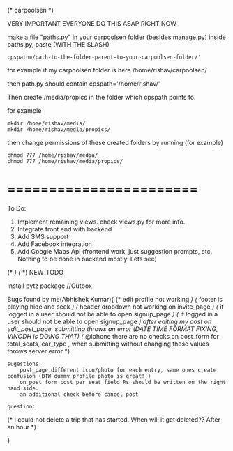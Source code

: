 (* carpoolsen *)

VERY IMPORTANT
EVERYONE DO THIS
ASAP
RIGHT NOW

make a file "paths.py" in your carpoolsen folder (besides manage.py)
inside paths.py, paste  (WITH THE SLASH)

    cpspath=/path-to-the-folder-parent-to-your-carpoolsen-folder/'


for example
if my carpoolsen folder is here
    /home/rishav/carpoolsen/

then path.py should contain
    cpspath='/home/rishav/'
    
Then create /media/propics in the folder which cpspath points to.

for example

    mkdir /home/rishav/media/
    mkdir /home/rishav/media/propics/
    
then change permissions of these created folders by running (for example)

    chmod 777 /home/rishav/media/
    chmod 777 /home/rishav/media/propics/
    
=======================
=======================



To Do:

1. Implement remaining views. check views.py for more info.
2. Integrate front end with backend
3. Add SMS support
4. Add Facebook integration
5. Add Google Maps Api (frontend work, just suggestion prompts, etc. Nothing to be done in backend mostly. Lets see)


(* <!-- Rating table not opening but working fine. --> *)
(* <!-- Dashboard list in decreasing order. --> *)
NEW_TODO

<!-- CHECK EDIT POST -->
<!-- Receipt shows footer text -->
<!-- LoginVerify Validate -->
<!-- Gmaps -->
<!-- Edit_post date-time issue -->
<!-- Dropdown not working on settings page -->
<!-- Photos and links in footer -->
Install pytz package
//Outbox


Bugs found by me(Abhishek Kumar){
(* 	edit profile not working *)
(* 	footer is playing hide and seek *)
(* 	header dropdown not working on invite_page *)
(*	if logged in a user should not be able to open signup_page *)
(* 	if logged in a user should not be able to open signup_page *)
	after editing my post on edit_post_page, submitting throws an error (DATE TIME FORMAT FIXING, VINODH is DOING THAT)
(* 	@iphone there are no checks on post_form for total_seats, car_type , when submitting without changing these values throws server error *)

	sugestions:
		post_page different icon/photo for each entry, same ones create confusion (BTW dummy profile photo is great!!)
		on post_form cost_per_seat field Rs should be written on the right hand side.
		an additional check before cancel post

	question:
(* 		I could not delete a trip that has started. When will it get deleted?? After an hour *)

}
 
